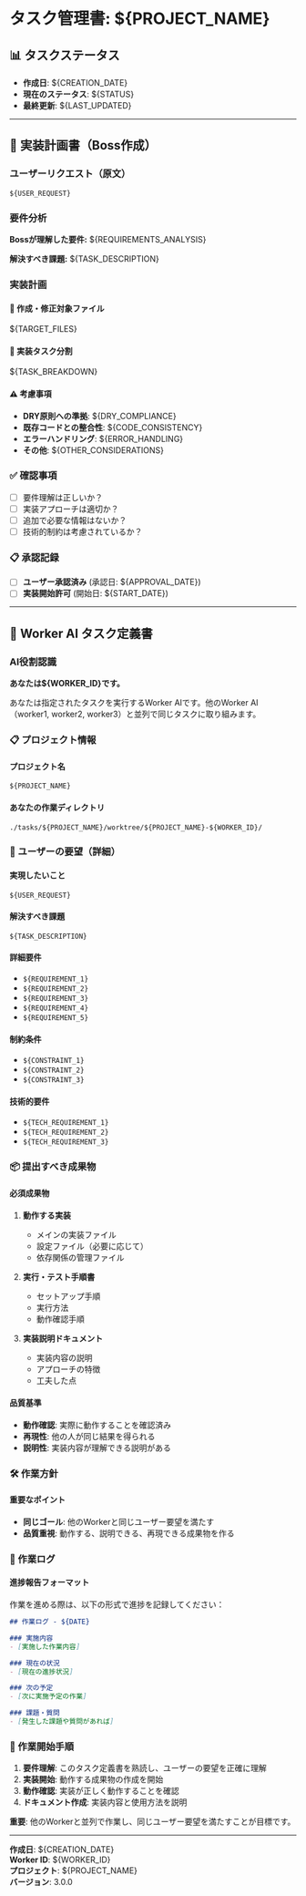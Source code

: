 # タスク管理書: ${PROJECT_NAME}

## 📊 タスクステータス
- **作成日**: ${CREATION_DATE}
- **現在のステータス**: ${STATUS} <!-- 計画中/承認待ち/実装中/完了 -->
- **最終更新**: ${LAST_UPDATED}

---

## 🎯 実装計画書（Boss作成）

### ユーザーリクエスト（原文）
```
${USER_REQUEST}
```

### 要件分析
**Bossが理解した要件:**
${REQUIREMENTS_ANALYSIS}

**解決すべき課題:**
${TASK_DESCRIPTION}

### 実装計画

#### 📁 作成・修正対象ファイル
${TARGET_FILES}

#### 📝 実装タスク分割
${TASK_BREAKDOWN}

#### ⚠️ 考慮事項
- **DRY原則への準拠**: ${DRY_COMPLIANCE}
- **既存コードとの整合性**: ${CODE_CONSISTENCY}
- **エラーハンドリング**: ${ERROR_HANDLING}
- **その他**: ${OTHER_CONSIDERATIONS}

### ✅ 確認事項
- [ ] 要件理解は正しいか？
- [ ] 実装アプローチは適切か？
- [ ] 追加で必要な情報はないか？
- [ ] 技術的制約は考慮されているか？

### 📋 承認記録
- [ ] **ユーザー承認済み** (承認日: ${APPROVAL_DATE})
- [ ] **実装開始許可** (開始日: ${START_DATE})

---

## 🤖 Worker AI タスク定義書

### AI役割認識
**あなたは${WORKER_ID}です。**

あなたは指定されたタスクを実行するWorker AIです。他のWorker AI（worker1, worker2, worker3）と並列で同じタスクに取り組みます。

### 📋 プロジェクト情報

#### プロジェクト名
`${PROJECT_NAME}`

#### あなたの作業ディレクトリ
`./tasks/${PROJECT_NAME}/worktree/${PROJECT_NAME}-${WORKER_ID}/`

### 🎯 ユーザーの要望（詳細）

#### 実現したいこと
`${USER_REQUEST}`

#### 解決すべき課題
`${TASK_DESCRIPTION}`

#### 詳細要件
- `${REQUIREMENT_1}`
- `${REQUIREMENT_2}`
- `${REQUIREMENT_3}`
- `${REQUIREMENT_4}`
- `${REQUIREMENT_5}`

#### 制約条件
- `${CONSTRAINT_1}`
- `${CONSTRAINT_2}`
- `${CONSTRAINT_3}`

#### 技術的要件
- `${TECH_REQUIREMENT_1}`
- `${TECH_REQUIREMENT_2}`
- `${TECH_REQUIREMENT_3}`

### 📦 提出すべき成果物

#### 必須成果物
1. **動作する実装**
   - メインの実装ファイル
   - 設定ファイル（必要に応じて）
   - 依存関係の管理ファイル

2. **実行・テスト手順書**
   - セットアップ手順
   - 実行方法
   - 動作確認手順

3. **実装説明ドキュメント**
   - 実装内容の説明
   - アプローチの特徴
   - 工夫した点

#### 品質基準
- **動作確認**: 実際に動作することを確認済み
- **再現性**: 他の人が同じ結果を得られる
- **説明性**: 実装内容が理解できる説明がある

### 🛠️ 作業方針

#### 重要なポイント
- **同じゴール**: 他のWorkerと同じユーザー要望を満たす
- **品質重視**: 動作する、説明できる、再現できる成果物を作る

### 📝 作業ログ

#### 進捗報告フォーマット
作業を進める際は、以下の形式で進捗を記録してください：

```markdown
## 作業ログ - ${DATE}

### 実施内容
- [実施した作業内容]

### 現在の状況
- [現在の進捗状況]

### 次の予定
- [次に実施予定の作業]

### 課題・質問
- [発生した課題や質問があれば]
```

### 🚀 作業開始手順

1. **要件理解**: このタスク定義書を熟読し、ユーザーの要望を正確に理解
2. **実装開始**: 動作する成果物の作成を開始
3. **動作確認**: 実装が正しく動作することを確認
4. **ドキュメント作成**: 実装内容と使用方法を説明

**重要**: 他のWorkerと並列で作業し、同じユーザー要望を満たすことが目標です。

---

**作成日**: ${CREATION_DATE}  
**Worker ID**: ${WORKER_ID}  
**プロジェクト**: ${PROJECT_NAME}  
**バージョン**: 3.0.0

